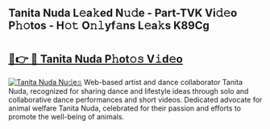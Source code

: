 ## Tanita Nuda L𝚎a𝚔ed N𝚞𝚍e - Part-TVK Vi𝚍𝚎o P𝚑𝚘tos - H𝚘𝚝 O𝚗𝚕yf𝚊ns L𝚎a𝚔s K89Cg

# <h2><a href="http://kf4o0y2.oniu.top/?m=Tanita+Nuda">🔗👉 🔴 Tanita Nuda P𝚑ot𝚘𝚜 V𝚒d𝚎o</a></h2>

[![Tanita Nuda Nu𝚍e𝚜](https://i.imgur.com/0qMVB7G.gif)](http://kf4o0y2.oniu.top/?m=Tanita+Nuda)
Web-based artist and dance collaborator Tanita Nuda, recognized for sharing dance and lifestyle ideas through solo and collaborative dance performances and short videos. Dedicated advocate for animal welfare Tanita Nuda, celebrated for their passion and efforts to promote the well-being of animals.  
